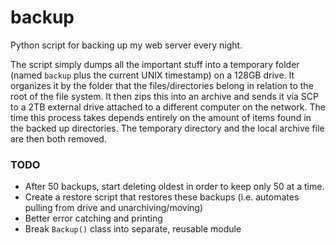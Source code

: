 # backup
Python script for backing up my web server every night.

The script simply dumps all the important stuff into a temporary folder (named `backup` plus the current UNIX timestamp) on a 128GB drive. It organizes it by the folder that the files/directories belong in relation to the root of the file system. It then zips this into an archive and sends it via SCP to a 2TB external drive attached to a different computer on the network. The time this process takes depends entirely on the amount of items found in the backed up directories. The temporary directory and the local archive file are then both removed.

### TODO

- After 50 backups, start deleting oldest in order to keep only 50 at a time.
- Create a restore script that restores these backups (i.e. automates pulling from drive and unarchiving/moving)
- Better error catching and printing
- Break `Backup()` class into separate, reusable module
